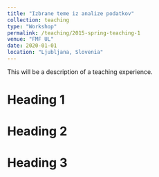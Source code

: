```yaml
---
title: "Izbrane teme iz analize podatkov"
collection: teaching
type: "Workshop"
permalink: /teaching/2015-spring-teaching-1
venue: "FMF UL"
date: 2020-01-01
location: "Ljubljana, Slovenia"
---
```


This will be a description of a teaching experience.

Heading 1
======

Heading 2
======

Heading 3
======
